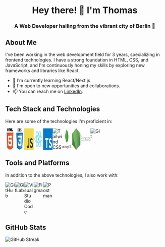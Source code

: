 <h1 align="center"> Hey there! 👋  I'm Thomas </h1>
<h3 align="center"> A Web Developer hailing from the vibrant city of Berlin 🌆</h3>


## About Me

I've been working in the web development field for 3 years, specializing in frontend technologies. I have a strong foundation in HTML, CSS, and JavaScript, and I'm continuously honing my skills by exploring new frameworks and libraries like React.

- 🌱 I’m currently learning React/Next.js
- 💼 I'm open to new opportunities and collaborations.
- 📫 You can reach me on [LinkedIn](https://www.linkedin.com/in/thomashermanu/).


## Tech Stack and Technologies

Here are some of the technologies I'm proficient in:

<div style="display: flex;">
    <img src="https://raw.githubusercontent.com/github/explore/80688e429a7d4ef2fca1e82350fe8e3517d3494d/topics/html/html.png" alt="HTML5" width="30px">
    <img src="https://raw.githubusercontent.com/github/explore/80688e429a7d4ef2fca1e82350fe8e3517d3494d/topics/css/css.png" alt="CSS3" width="30px">
    <img src="https://raw.githubusercontent.com/github/explore/80688e429a7d4ef2fca1e82350fe8e3517d3494d/topics/javascript/javascript.png" alt="JavaScript" width="30px">
    <img src="https://raw.githubusercontent.com/github/explore/80688e429a7d4ef2fca1e82350fe8e3517d3494d/topics/react/react.png" alt="React" width="30px">
    <img src="https://raw.githubusercontent.com/github/explore/80688e429a7d4ef2fca1e82350fe8e3517d3494d/topics/typescript/typescript.png" alt="TypeScript" width="30px">
    <img src="https://upload.wikimedia.org/wikipedia/commons/d/d5/Tailwind_CSS_Logo.svg" alt="Tailwind CSS" width="30px">
    <img src="https://raw.githubusercontent.com/devicons/devicon/master/icons/mongodb/mongodb-original-wordmark.svg" alt="MongoDB" width="30px">
    <img src="https://raw.githubusercontent.com/github/explore/80688e429a7d4ef2fca1e82350fe8e3517d3494d/topics/nodejs/nodejs.png" alt="Node.js" width="30px">
    <img src="https://raw.githubusercontent.com/github/explore/80688e429a7d4ef2fca1e82350fe8e3517d3494d/topics/express/express.png" alt="Express.js" width="30px">
    <img src="https://www.vectorlogo.zone/logos/git-scm/git-scm-icon.svg" alt="Git" width="30px">
</div>


## Tools and Platforms

In addition to the above technologies, I also work with:

<div style="display: flex;">
<img src="https://github.com/fluidicon.png" alt="GitHub" width="30px">
<img src="https://about.gitlab.com/images/press/logo/png/gitlab-icon-rgb.png" alt="GitLab" width="30px">
<img src="https://upload.wikimedia.org/wikipedia/commons/9/9a/Visual_Studio_Code_1.35_icon.svg" alt="Visual Studio Code" width="30px">
<img src="https://cdn.icon-icons.com/icons2/2429/PNG/512/figma_logo_icon_147289.png" alt="Figma" width="30px">
<img src="https://cdn.icon-icons.com/icons2/3053/PNG/512/postman_macos_bigsur_icon_189815.png" alt="Postman" width="30px">
</div>


## GitHub Stats

![GitHub Streak](https://github-readme-streak-stats.herokuapp.com/?user=tmh9x&theme=tokyonight_duo)
